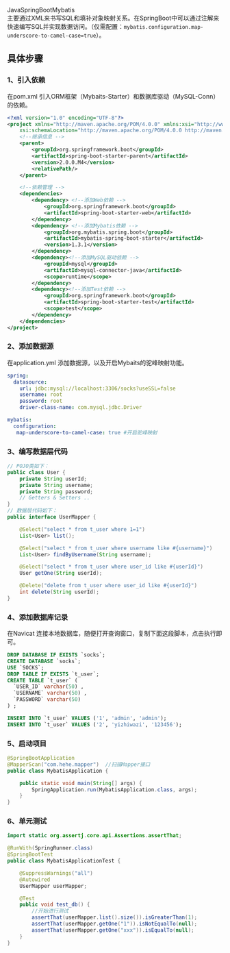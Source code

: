 JavaSpringBootMybatis<br />主要通过XML来书写SQL和填补对象映射关系。在SpringBoot中可以通过注解来快速编写SQL并实现数据访问。（仅需配置：`mybatis.configuration.map-underscore-to-camel-case=true`）。
<a name="eR3Mp"></a>
## 具体步骤
<a name="B1IfP"></a>
### 1、引入依赖
在pom.xml 引入ORM框架（Mybaits-Starter）和数据库驱动（MySQL-Conn）的依赖。
```xml
<?xml version="1.0" encoding="UTF-8"?>
<project xmlns="http://maven.apache.org/POM/4.0.0" xmlns:xsi="http://www.w3.org/2001/XMLSchema-instance"
    xsi:schemaLocation="http://maven.apache.org/POM/4.0.0 http://maven.apache.org/xsd/maven-4.0.0.xsd">
    <!--继承信息 -->
    <parent>
        <groupId>org.springframework.boot</groupId>
        <artifactId>spring-boot-starter-parent</artifactId>
        <version>2.0.0.M4</version>
        <relativePath/>
    </parent>

    <!--依赖管理 -->
    <dependencies>
        <dependency> <!--添加Web依赖 -->
            <groupId>org.springframework.boot</groupId>
            <artifactId>spring-boot-starter-web</artifactId>
        </dependency>
        <dependency> <!--添加Mybatis依赖 -->
            <groupId>org.mybatis.spring.boot</groupId>
            <artifactId>mybatis-spring-boot-starter</artifactId>
            <version>1.3.1</version>
        </dependency>
        <dependency><!--添加MySQL驱动依赖 -->
            <groupId>mysql</groupId>
            <artifactId>mysql-connector-java</artifactId>
            <scope>runtime</scope>
        </dependency>
        <dependency><!--添加Test依赖 -->
            <groupId>org.springframework.boot</groupId>
            <artifactId>spring-boot-starter-test</artifactId>
            <scope>test</scope>
        </dependency>
    </dependencies>
</project>
```
<a name="GCPrm"></a>
### 2、添加数据源
在application.yml 添加数据源，以及开启Mybaits的驼峰映射功能。
```yaml
spring:
  datasource:
    url: jdbc:mysql://localhost:3306/socks?useSSL=false
    username: root
    password: root
    driver-class-name: com.mysql.jdbc.Driver

mybatis:
  configuration:
   map-underscore-to-camel-case: true #开启驼峰映射
```
<a name="uB3O2"></a>
### 3、编写数据层代码
```java
// POJO类如下：
public class User {
    private String userId;
    private String username;
    private String password;
    // Getters & Setters ..
}
// 数据层代码如下：
public interface UserMapper {

    @Select("select * from t_user where 1=1")
    List<User> list();

    @Select("select * from t_user where username like #{username}")
    List<User> findByUsername(String username);

    @Select("select * from t_user where user_id like #{userId}")
    User getOne(String userId);

    @Delete("delete from t_user where user_id like #{userId}")
    int delete(String userId);
}
```
<a name="ijcJj"></a>
### 4、添加数据库记录
在Navicat 连接本地数据库，随便打开查询窗口，复制下面这段脚本，点击执行即可。
```sql
DROP DATABASE IF EXISTS `socks`;
CREATE DATABASE `socks`;
USE `SOCKS`;
DROP TABLE IF EXISTS `t_user`;
CREATE TABLE `t_user` (
  `USER_ID` varchar(50) ,
  `USERNAME` varchar(50) ,
  `PASSWORD` varchar(50) 
) ;

INSERT INTO `t_user` VALUES ('1', 'admin', 'admin');
INSERT INTO `t_user` VALUES ('2', 'yizhiwazi', '123456');
```
<a name="sw1RO"></a>
### 5、启动项目
```java
@SpringBootApplication
@MapperScan("com.hehe.mapper")  //扫描Mapper接口
public class MybatisApplication {

    public static void main(String[] args) {
        SpringApplication.run(MybatisApplication.class, args);
    }
}
```
<a name="m24Q9"></a>
### 6、单元测试
```java
import static org.assertj.core.api.Assertions.assertThat;

@RunWith(SpringRunner.class)
@SpringBootTest
public class MybatisApplicationTest {

    @SuppressWarnings("all")
    @Autowired
    UserMapper userMapper;

    @Test
    public void test_db() {
        //开始进行测试
        assertThat(userMapper.list().size()).isGreaterThan(1);
        assertThat(userMapper.getOne("1")).isNotEqualTo(null);
        assertThat(userMapper.getOne("xxx")).isEqualTo(null);
    }
}
```
